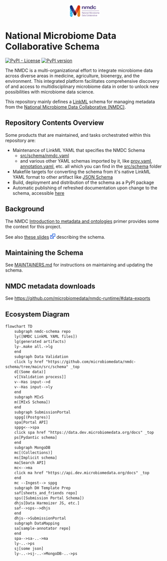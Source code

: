 <p align="center">
    <img src="images/nmdc_logo_long.jpeg" width="100" height="40"/>
</p>

# National Microbiome Data Collaborative Schema

[![PyPI - License](https://img.shields.io/pypi/l/nmdc-schema)](https://github.com/microbiomedata/nmdc-schema/blob/main/LICENSE)
[![PyPI version](https://badge.fury.io/py/nmdc-schema.svg)](https://badge.fury.io/py/nmdc-schema)

The NMDC is a multi-organizational effort to integrate microbiome data across diverse areas in medicine, agriculture, bioenergy, and the environment. This integrated platform facilitates comprehensive discovery of and access to multidisciplinary microbiome data in order to unlock new possibilities with microbiome data science.

This repository mainly defines a [LinkML](https://github.com/linkml/linkml) schema for managing metadata from the [National Microbiome Data Collaborative (NMDC)](https://microbiomedata.org/).

## Repository Contents Overview
Some products that are maintained, and tasks orchestrated within this repository are:

- Maintenance of LinkML YAML that specifies the NMDC Schema
  - [src/schema/nmdc.yaml](src/schema/nmdc.yaml)
  - and various other YAML schemas imported by it, like [prov.yaml](src/schema/prov.yaml), [annotation.yaml](src/schema/annotation.yaml), etc. all which you can find in the [src/schema](src/schema/) folder
- Makefile targets for converting the schema from it's native LinkML YAML format to other artifact like [JSON Schema](jsonschema/nmdc.schema.json)
- Build, deployment and distribution of the schema as a PyPI package
- Automatic publishing of refreshed documentation upon change to the schema, accessible [here](https://microbiomedata.github.io/nmdc-schema/)
## Background

The NMDC [Introduction to metadata and ontologies](https://microbiomedata.org/introduction-to-metadata-and-ontologies/) primer provides some the context for this project.

See also [these slides](https://microbiomedata.github.io/nmdc-schema/schema-slides.html) ![](images/16px-External.svg.png) describing the schema.

## Maintaining the Schema

See [MAINTAINERS.md](MAINTAINERS.md) for instructions on maintaining and updating the schema.

## NMDC metadata downloads

See https://github.com/microbiomedata/nmdc-runtime/#data-exports

## Ecosystem Diagram

```mermaid
flowchart TD
    subgraph nmdc-schema repo
    ly([NMDC LinkML YAML files])
    lg(generated artifacts)
    ly-.make all.->lg
    end
    subgraph Data Validation
    click ly href "https://github.com/microbiomedata/nmdc-schema/tree/main/src/schema" _top
    d[(Some data)]
    v[[Validation process]]
    v--Has input-->d
    v--Has input-->ly
    end
    subgraph MIxS
    m([MIxS Schema])
    end
    subgraph SubmissionPortal
    sppg[(Postgres)]
    spa[Portal API]
    sppg<-->spa
    click spa href "https://data.dev.microbiomedata.org/docs" _top
    ps[Pydantic schema]
    end
    subgraph MongoDB
    mc[(Collections)]
    ms[Implicit schema]
    ma[Search API]
    mc<-->ma
    click ma href "https://api.dev.microbiomedata.org/docs" _top
    end
    mc --Ingest--> sppg
    subgraph DH Template Prep
    saf[sheets_and_friends repo]
    sps([Submission Portal Schema])
    dhjs[Data Harmoizer JS, etc.]
    saf-->sps-->dhjs
    end
    dhjs-->SubmissionPortal
    subgraph DataMapping
    sa[sample-annotator repo]
    end
    spa-->sa-..->ma
    ly-..->ps
    sj[some json]
    ly-..->sj-..->MongoDB-..->ps
```
